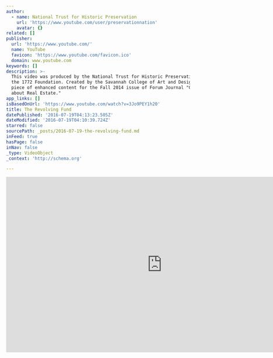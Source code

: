 ```yaml
---
author:
  - name: National Trust for Historic Preservation
    url: 'https://www.youtube.com/user/preservationnation'
    avatar: {}
related: []
publisher:
  url: 'https://www.youtube.com/'
  name: YouTube
  favicon: 'https://www.youtube.com/favicon.ico'
  domain: www.youtube.com
keywords: []
description: >-
  This video was produced by the National Trust for Historic Preservation and
  the 1772 Foundation. Created by the Savannah College of Art and Design it is a
  piece of enhanced content for the Fall 2014 issue of Forum Journal "Get Real
  about Real Estate."
app_links: []
isBasedOnUrl: 'https://www.youtube.com/watch?v=3Jo9PEY1h20'
title: The Revolving Fund
datePublished: '2016-07-19T04:13:23.505Z'
dateModified: '2016-07-19T04:10:39.724Z'
starred: false
sourcePath: _posts/2016-07-19-the-revolving-fund.md
inFeed: true
hasPage: false
inNav: false
_type: VideoObject
_context: 'http://schema.org'

---
```

<iframe src="https://cdn.embedly.com/widgets/media.html?src=https%3A%2F%2Fwww.youtube.com%2Fembed%2F3Jo9PEY1h20%3Ffeature%3Doembed&amp;url=http%3A%2F%2Fwww.youtube.com%2Fwatch%3Fv%3D3Jo9PEY1h20&amp;image=https%3A%2F%2Fi.ytimg.com%2Fvi%2F3Jo9PEY1h20%2Fhqdefault.jpg&amp;key=b7d04c9b404c499eba89ee7072e1c4f7&amp;type=text%2Fhtml&amp;schema=youtube" width="854" height="480" scrolling="no" frameborder="0" allowfullscreen="" style=""></iframe>